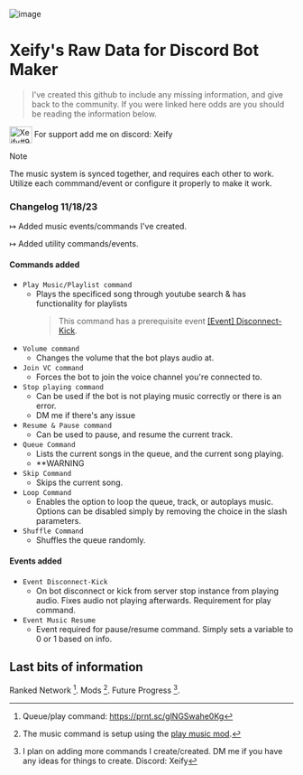![image](https://github.com/Xeify0/dbm-rawdata/assets/29692306/dbdfd182-c75d-49b3-b601-965974565449)
# Xeify's Raw Data for Discord Bot Maker
> I've created this github to include any missing information, and give back to the community.
> If you were linked here odds are you should be reading the information below.

<p align="left">
<img align="center" src="https://raw.githubusercontent.com/rahuldkjain/github-profile-readme-generator/master/src/images/icons/Social/discord.svg" alt="Xeify#9155" height="30" width="40" /></a> For support add me on discord: Xeify
</p>


> [!NOTE]
> The music system is synced together, and requires each other to work. Utilize each commmand/event or configure it properly to make it work.

### Changelog 11/18/23

↦ Added music events/commands I've created. 

↦ Added utility commands/events.

#### **Commands added**
- `Play Music/Playlist command`
  - Plays the specificed song through youtube search & has functionality for playlists
     > This command has a prerequisite event [[Event] Disconnect-Kick](https://github.com/Xeify0/dbm-rawdata/blob/main/Music%20System%20v1/Events/%5BEvent%5D%20Disconnect-Kick.txt).
<!-- Commands below this are not exactly required. Besides pause&resume. -->
- `Volume command`
  - Changes the volume that the bot plays audio at.
- `Join VC command`
  - Forces the bot to join the voice channel you're connected to.
- `Stop playing command`
  - Can be used if the bot is not playing music correctly or there is an error.
  - DM me if there's any issue
- `Resume & Pause command`
   - Can be used to pause, and resume the current track.
- `Queue Command`
  - Lists the current songs in the queue, and the current song playing.
  - **WARNING
- `Skip Command`
  - Skips the current song.
- `Loop Command`
  - Enables the option to loop the queue, track, or autoplays music. Options can be disabled simply by removing the choice in the slash parameters.
- `Shuffle Command`
  - Shuffles the queue randomly.
 #### **Events added**
 
 - `Event Disconnect-Kick`
   - On bot disconnect or kick from server stop instance from playing audio. Fixes audio not playing afterwards. Requirement for play command.
 - `Event Music Resume`
   - Event required for pause/resume command. Simply sets a variable to 0 or 1 based on info.

## Last bits of information
Ranked Network [^1].
Mods [^2].
Future Progress [^3].
[^1]: Queue/play command: https://prnt.sc/glNGSwahe0Kg
[^2]: The music command is setup using the [play music mod](https://github.com/dbm-network/mods).
[^3]: I plan on adding more commands I create/created. DM me if you have any ideas for things to create. Discord: Xeify 
